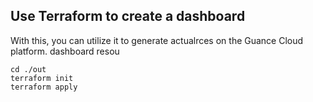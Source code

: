 ## Use Terraform to create a dashboard

With this, you can utilize it to generate actualrces on the Guance Cloud platform. dashboard resou

```shell
cd ./out
terraform init
terraform apply
```
